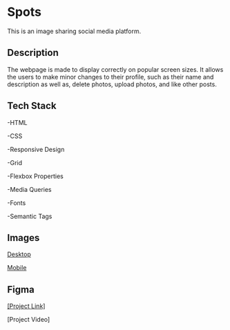 
# Spots

This is an image sharing social media platform.

## Description

The webpage is made to display correctly on popular screen sizes.
It allows the users to make minor changes to their profile, such as their name and description as well as, delete photos, upload photos, and like other posts.

## Tech Stack

-HTML

-CSS

-Responsive Design

-Grid

-Flexbox Properties

-Media Queries

-Fonts

-Semantic Tags



## Images

[Desktop](./Desktop-demo.png)


[Mobile](./Mobile-demo.png)
## Figma
  
[\[Project Link\]](https://jbrocart.github.io/se_project_spots/) 


[Project Video]

